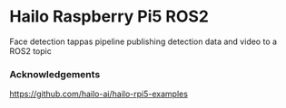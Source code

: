 # Hailo Raspberry Pi5 ROS2 
Face detection tappas pipeline publishing detection data and video to a ROS2 topic 

### Acknowledgements
https://github.com/hailo-ai/hailo-rpi5-examples